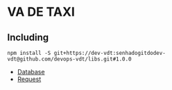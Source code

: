 # VA DE TAXI

## Including

```
npm install -S git+https://dev-vdt:senhadogitdodev-vdt@github.com/devops-vdt/libs.git#1.0.0
```

- [Database](database)
- [Request](request)